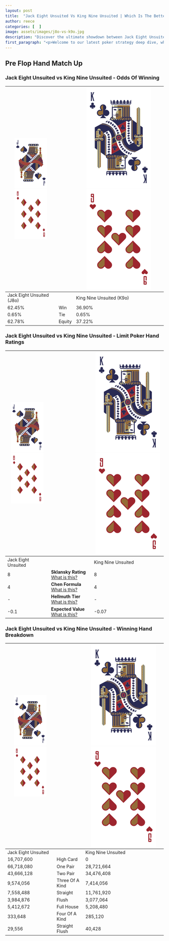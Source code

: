 ```yaml
---
layout: post
title:  "Jack Eight Unsuited Vs King Nine Unsuited | Which Is The Better Hand In Poker? A Complete Guide"
author: reece
categories: [  ]
image: assets/images/j8o-vs-k9o.jpg
description: "Discover the ultimate showdown between Jack Eight Unsuited and King Nine Unsuited in poker! Uncover the odds, strategies, and scenarios where one hand triumphs over the other. Get ready to up your poker game with this thrilling analysis."
first_paragraph: "<p>Welcome to our latest poker strategy deep dive, where we're pitting two distinct hands against each other in a high-stakes showdown: Jack Eight Unsuited vs King Nine Unsuited.</p><p>In the dynamic world of poker, every decision counts, and knowing which hand holds the upper hand is key to your success at the table.</p><p>In this article, we'll dissect these two hands, explore the scenarios where one dominates the other, and equip you with the knowledge to make strategic choices that can tip the odds in your favor.</p><p>Get ready to unravel the intriguing dynamics of these poker hands and elevate your game to new heights.</p>"
---
```




[comment]: # (sp0)

## Pre Flop Hand Match Up

<div class="table hand-ratings" markdown="1"> 



### Jack Eight Unsuited vs King Nine Unsuited - Odds Of Winning


    
| ![image info](assets/images/hand1/J.png) ![image info](assets/images/hand1/8o.png) |  | ![image info](assets/images/hand2/K.png) ![image info](assets/images/hand2/9o.png) |
| -------- | -------- | -------- |
| Jack Eight Unsuited (J8o) |  | King Nine Unsuited (K9o) |
| 62.45% | Win | 36.90% |
| 0.65% | Tie | 0.65% |
| 62.78% | Equity | 37.22% |




[comment]: # (sp1)



### Jack Eight Unsuited vs King Nine Unsuited - Limit Poker Hand Ratings


    
| ![image info](assets/images/hand1/J.png) ![image info](assets/images/hand1/8o.png) |  | ![image info](assets/images/hand2/K.png) ![image info](assets/images/hand2/9o.png) |
| -------- | -------- | -------- |
| Jack Eight Unsuited |  | King Nine Unsuited |
| 8 | **Sklansky Rating** [What is this?](/sklansky-rating-explained) | 8 |
| 4 | **Chen Formula** [What is this?](/chen-formula-explained) | 4 |
| - | **Hellmuth Tier** [What is this?](/Hellmuth-tier-explained) | - |
| -0.1 | **Expected Value** [What is this?](/expected-value-explained) | -0.07 |




[comment]: # (sp2)



### Jack Eight Unsuited vs King Nine Unsuited - Winning Hand Breakdown


    
| ![image info](assets/images/hand1/J.png) ![image info](assets/images/hand1/8o.png) |  | ![image info](assets/images/hand2/K.png) ![image info](assets/images/hand2/9o.png) |
| -------- | -------- | -------- |
| Jack Eight Unsuited |  | King Nine Unsuited |
| 16,707,600 | High Card | 0 |
| 66,718,080 | One Pair | 28,721,664 |
| 43,666,128 | Two Pair | 34,476,408 |
| 9,574,056 | Three Of A Kind | 7,414,056 |
| 7,558,488 | Straight | 11,761,920 |
| 3,984,876 | Flush | 3,077,064 |
| 5,412,672 | Full House | 5,208,480 |
| 333,648 | Four Of A Kind | 285,120 |
| 29,556 | Straight Flush | 40,428 |




[comment]: # (sp3)



</div>

[comment]: # (sp4)



[comment]: # (sp5)

